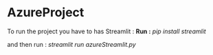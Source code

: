 # AzureProject

To run the project you have to has Streamlit :
**Run :**
*pip install streamlit*

and then run : 
*streamlit run azureStreamlit.py*
